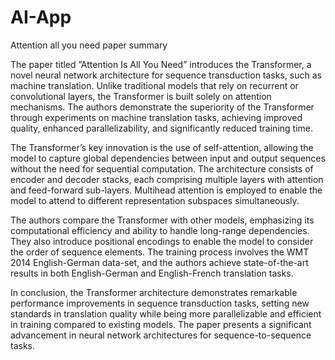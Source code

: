 # AI-App
Attention all you need paper summary

The paper titled ”Attention Is All You Need” introduces the Transformer, a novel neural network architecture for sequence transduction
tasks, such as machine translation. Unlike traditional models that rely on recurrent or convolutional layers, the Transformer is built
solely on attention mechanisms. The authors demonstrate the superiority of the Transformer through experiments on machine translation tasks,
achieving improved quality, enhanced parallelizability, and significantly reduced training time.

The Transformer’s key innovation is the use of self-attention, allowing the model to capture global dependencies between input and
output sequences without the need for sequential computation. The architecture consists of encoder and decoder stacks, each comprising
multiple layers with attention and feed-forward sub-layers. Multihead attention is employed to enable the model to attend to different
representation subspaces simultaneously.

The authors compare the Transformer with other models, emphasizing its computational efficiency and ability to handle long-range
dependencies. They also introduce positional encodings to enable the model to consider the order of sequence elements. The training
process involves the WMT 2014 English-German data-set, and the authors achieve state-of-the-art results in both English-German and
English-French translation tasks.

In conclusion, the Transformer architecture demonstrates remarkable performance improvements in sequence transduction tasks, setting new 
standards in translation quality while being more parallelizable and efficient in training compared to existing models. The paper presents
a significant advancement in neural network architectures for sequence-to-sequence tasks.

